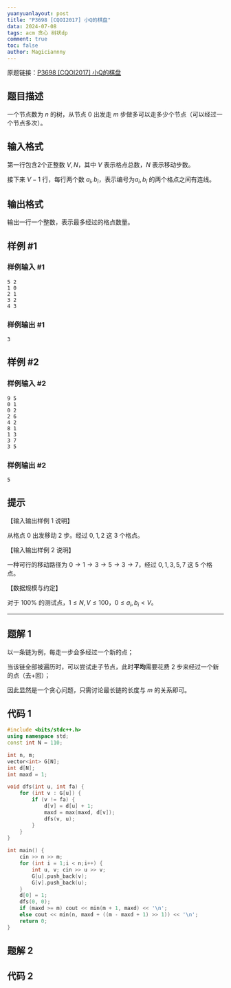 ```yaml
---
yuanyuanlayout: post
title: "P3698 [CQOI2017] 小Q的棋盘"
data: 2024-07-08
tags: acm 贪心 树状dp
comment: true
toc: false
author: Magiciannny
---
```


原题链接：[P3698 [CQOI2017] 小Q的棋盘](https://www.luogu.com.cn/problem/P3698) 

## 题目描述

一个节点数为 $n$ 的树，从节点 $0$ 出发走 $m$ 步做多可以走多少个节点（可以经过一个节点多次）。

## 输入格式

第一行包含2个正整数 $V, N$，其中 $V$ 表示格点总数，$N$ 表示移动步数。

接下来 $V-1$ 行，每行两个数 $a_i,b_i$，表示编号为$a_i,b_i$ 的两个格点之间有连线。

## 输出格式

输出一行一个整数，表示最多经过的格点数量。

## 样例 #1

### 样例输入 #1

```
5 2
1 0
2 1
3 2
4 3
```

### 样例输出 #1

```
3
```

## 样例 #2

### 样例输入 #2

```
9 5
0 1
0 2
2 6
4 2
8 1
1 3
3 7
3 5
```

### 样例输出 #2

```
5
```

## 提示

【输入输出样例 1 说明】

从格点 $0$ 出发移动 $2$ 步。经过 $0, 1, 2$ 这 $3$ 个格点。

【输入输出样例 2 说明】

一种可行的移动路径为 $0 \to 1 \to 3 \to 5 \to 3 \to 7$，经过 $0, 1, 3, 5, 7$ 这 $5$ 个格点。

【数据规模与约定】

对于 $100\%$ 的测试点，$1\le N,V ≤ 100$，$0 ≤a_i,b_i< V$。

---

## 题解 1

以一条链为例，每走一步会多经过一个新的点；

当该链全部被遍历时，可以尝试走子节点，此时**平均**需要花费 $2$ 步来经过一个新的点（去+回）；

因此显然是一个贪心问题，只需讨论最长链的长度与 $m$ 的关系即可。

## 代码 1

```c++
#include <bits/stdc++.h>
using namespace std;
const int N = 110;

int n, m;
vector<int> G[N];
int d[N];
int maxd = 1;

void dfs(int u, int fa) {
    for (int v : G[u]) {
        if (v != fa) {
            d[v] = d[u] + 1;
            maxd = max(maxd, d[v]);
            dfs(v, u);
        }
    }
}

int main() {
    cin >> n >> m;
    for (int i = 1;i < n;i++) {
        int u, v; cin >> u >> v;
        G[u].push_back(v);
        G[v].push_back(u);
    }
    d[0] = 1;
    dfs(0, 0);
    if (maxd >= m) cout << min(m + 1, maxd) << '\n';
    else cout << min(n, maxd + ((m - maxd + 1) >> 1)) << '\n';
    return 0;
}
```

## 题解 2



## 代码 2